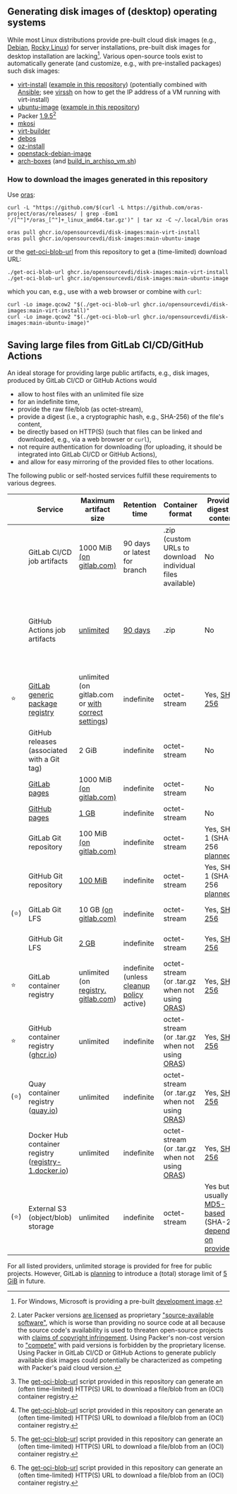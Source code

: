 ## Generating disk images of (desktop) operating systems

While most Linux distributions provide pre-built cloud disk images (e.g., [Debian](https://cloud.debian.org/images/cloud/), [Rocky Linux](https://rockylinux.org/download)) for server installations, pre-built disk images for desktop installation are lacking[^windows-vm]. Various open-source tools exist to automatically generate (and customize, e.g., with pre-installed packages) such disk images: 

[^windows-vm]: For Windows, Microsoft is providing a pre-built [development image](https://developer.microsoft.com/en-us/windows/downloads/virtual-machines/).

- [virt-install](https://github.com/virt-manager/virt-manager/blob/main/virt-install) ([example in this repository](virt-install)) (potentially combined with [Ansible](https://github.com/ansible/); see [virssh](virt-install/virssh) on how to get the IP address of a VM running with virt-install)
- [ubuntu-image](https://github.com/canonical/ubuntu-image) ([example in this repository](ubuntu-image))
- Packer [1.9.5](https://releases.hashicorp.com/packer/1.9.5/)[^packer]
- [mkosi](https://github.com/systemd/mkosi)
- [virt-builder](https://github.com/libguestfs/guestfs-tools/tree/master/builder)
- [debos](https://github.com/go-debos/debos)
- [oz-install](https://github.com/clalancette/oz/blob/master/oz-install)
- [openstack-debian-image](https://salsa.debian.org/openstack-team/debian/openstack-debian-images)
- [arch-boxes](https://gitlab.archlinux.org/archlinux/arch-boxes) (and [build_in_archiso_vm.sh](https://gitlab.archlinux.org/archlinux/ci-scripts/-/blob/master/scripts/build_in_archiso_vm.sh))

[^packer]: Later Packer versions [are licensed](https://www.hashicorp.com/license-faq#products-covered-by-bsl) as proprietary ["source-available software"](https://en.wikipedia.org/wiki/Source-available_software), which is worse than providing no source code at all because the source code's availability is used to threaten open-source projects with [claims of copyright infringement](https://opentofu.org/blog/our-response-to-hashicorps-cease-and-desist/).
Using Packer's non-cost version to ["compete"](https://www.hashicorp.com/license-faq#usage-limitations) with paid versions is forbidden by the proprietary license. Using Packer in GitLab CI/CD or GitHub Actions to generate publicly available disk images could potentially be characterized as competing with Packer's paid cloud version.

### How to download the images generated in this repository

Use [oras](https://oras.land/docs/installation):
```
curl -L "https://github.com/$(curl -L https://github.com/oras-project/oras/releases/ | grep -Eom1 '/[^"]*/oras_[^"]+_linux_amd64.tar.gz')" | tar xz -C ~/.local/bin oras

oras pull ghcr.io/opensourcevdi/disk-images:main-virt-install
oras pull ghcr.io/opensourcevdi/disk-images:main-ubuntu-image 
```

or the [get-oci-blob-url](get-oci-blob-url) from this repository to get a (time-limited) download URL:

```
./get-oci-blob-url ghcr.io/opensourcevdi/disk-images:main-virt-install
./get-oci-blob-url ghcr.io/opensourcevdi/disk-images:main-ubuntu-image
```

which you can, e.g., use with a web browser or combine with `curl`:

```
curl -Lo image.qcow2 "$(./get-oci-blob-url ghcr.io/opensourcevdi/disk-images:main-virt-install)"
curl -Lo image.qcow2 "$(./get-oci-blob-url ghcr.io/opensourcevdi/disk-images:main-ubuntu-image)"
```

## Saving large files from GitLab CI/CD/GitHub Actions

An ideal storage for providing large public artifacts, e.g., disk images, produced by GitLab CI/CD or GitHub Actions would 
- allow to host files with an unlimited file size
- for an indefinite time,
- provide the raw file/blob (as octet-stream),
- provide a digest (i.e., a cryptographic hash, e.g., SHA-256) of the file's content,
- be directly based on HTTP(S) (such that files can be linked and downloaded, e.g., via a web browser or `curl`),
- not require authentication for downloading (for uploading, it should be integrated into GitLab CI/CD or GitHub Actions),
- and allow for easy mirroring of the provided files to other locations.

The following public or self-hosted services fulfill these requirements to various degrees.

&nbsp; | Service | Maximum artifact size | Retention time | Container format | Provides digest of content | Access | Unauthenti&shy;cated access | Mirroring easily possible
--- | --- | --- | --- | --- | --- | --- | --- | ---
&nbsp; | GitLab CI/CD job artifacts | 1000 MiB [(on gitlab.com)](https://gitlab.com/help/instance_configuration#size-limits) | 90 days or latest for branch | .zip (custom URLs to download individual files available) | No | HTTP redirect | Yes | No
&nbsp; | GitHub Actions job artifacts | [unlimited](https://github.com/actions/upload-artifact/issues/9) | [90 days](https://docs.github.com/en/actions/learn-github-actions/usage-limits-billing-and-administration#artifact-and-log-retention-policy) | .zip | No | HTTP redirect or GitHub API | No, requires GitHub account both via web site and via [GitHub API](https://docs.github.com/en/rest/actions/artifacts?apiVersion=2022-11-28#download-an-artifact); [workarounds](https://nightly.link/) exist but can be [brittle](https://nightly.link/#authorization) | No
⭐ | [GitLab generic package registry](https://docs.gitlab.com/ee/user/packages/generic_packages/#publish-a-package-file) | unlimited (on gitlab.com or [with correct settings](https://docs.gitlab.com/ee/user/packages/generic_packages/#internal-server-error-on-large-file-uploads-to-s3)) | indefinite | octet-stream | Yes, [SHA-256](https://docs.gitlab.com/ee/api/packages.html#list-package-files) | HTTP redirect | Yes | Somewhat ([custom API](https://docs.gitlab.com/ee/api/packages.html#list-packages))
&nbsp; | GitHub releases (associated with a Git tag) | 2 GiB | indefinite | octet-stream | No | HTTP redirect | Yes | No ([custom API](https://docs.github.com/en/rest/releases/releases?apiVersion=2022-11-28#list-releases) with rate limits)
&nbsp; | [GitLab pages](https://docs.gitlab.com/ee/user/project/pages/) | 1000 MiB [(on gitlab.com)](https://gitlab.com/help/instance_configuration#size-limits) | indefinite | octet-stream | No | HTTP(S) | Yes | No
&nbsp; | [GitHub pages](https://docs.github.com/en/pages) | [1 GB](https://docs.github.com/en/pages/getting-started-with-github-pages/about-github-pages#usage-limits) | indefinite | octet-stream | No | HTTP(S) | Yes | No
&nbsp; | GitLab Git repository | 100 MiB [(on gitlab.com)](https://docs.gitlab.com/ee/user/free_push_limit.html) | indefinite | octet-stream | Yes, SHA-1 (SHA-256 [planned](https://git-scm.com/docs/hash-function-transition)) | HTTP(S) | Yes | Yes
&nbsp; | GitHub Git repository | [100 MiB](https://docs.github.com/en/repositories/working-with-files/managing-large-files/about-large-files-on-github#file-size-limits) | indefinite | octet-stream | Yes, SHA-1 (SHA-256 [planned](https://git-scm.com/docs/hash-function-transition)) | HTTP(S) | Yes | Yes
(⭐) | GitLab Git LFS | 10 GB [(on gitlab.com)](https://docs.gitlab.com/ee/user/gitlab_com/index.html#account-and-limit-settings) | indefinite | octet-stream | Yes, [SHA-256](https://github.com/git-lfs/git-lfs/blob/main/docs/spec.md#user-content-the-pointer) | HTTP(S) or [Git LFS API](https://github.com/git-lfs/git-lfs/blob/main/docs/api/basic-transfers.md) | Yes | Yes
&nbsp; | GitHub Git LFS | [2 GB](https://docs.github.com/en/repositories/working-with-files/managing-large-files/about-git-large-file-storage#about-git-large-file-storage) | indefinite | octet-stream | Yes, [SHA-256](https://github.com/git-lfs/git-lfs/blob/main/docs/spec.md#user-content-the-pointer) | HTTP(S) or [Git LFS API](https://github.com/git-lfs/git-lfs/blob/main/docs/api/basic-transfers.md) | Yes | Yes
⭐ | GitLab container registry | unlimited (on [registry.&ZeroWidthSpace;gitlab.com](https://registry.gitlab.com)) | indefinite (unless [cleanup policy](https://docs.gitlab.com/ee/user/packages/container_registry/reduce_container_registry_storage.html#cleanup-policy) active) | octet-stream (or .tar.gz when not using [ORAS](https://oras.land/)) | Yes, [SHA-256](https://github.com/opencontainers/image-spec/blob/main/descriptor.md#digests) | [OCI distribution spec](https://github.com/opencontainers/distribution-spec)[^get-oci-blob-url] | Yes | [Yes](https://github.com/opencontainers/distribution-spec/blob/main/spec.md#listing-tags)
⭐ | GitHub container registry ([ghcr.io](https://ghcr.io)) | unlimited | indefinite | octet-stream (or .tar.gz when not using [ORAS](https://oras.land/)) | Yes, [SHA-256](https://github.com/opencontainers/image-spec/blob/main/descriptor.md#digests) | [OCI distribution spec](https://github.com/opencontainers/distribution-spec)[^get-oci-blob-url] | Yes | [Yes](https://github.com/opencontainers/distribution-spec/blob/main/spec.md#listing-tags)
(⭐) | Quay container registry ([quay.io](https://quay.io)) | unlimited | indefinite | octet-stream (or .tar.gz when not using [ORAS](https://oras.land/)) | Yes, [SHA-256](https://github.com/opencontainers/image-spec/blob/main/descriptor.md#digests) | [OCI distribution spec](https://github.com/opencontainers/distribution-spec)[^get-oci-blob-url] | Yes | [Yes](https://github.com/opencontainers/distribution-spec/blob/main/spec.md#listing-tags)
&nbsp; | Docker Hub container registry ([registry-1.docker.io](https://registry.hub.docker.com)) | unlimited | indefinite | octet-stream (or .tar.gz when not using [ORAS](https://oras.land/)) | Yes, [SHA-256](https://github.com/opencontainers/image-spec/blob/main/descriptor.md#digests) | [OCI distribution spec](https://github.com/opencontainers/distribution-spec)[^get-oci-blob-url] | Yes (with [rate limits](https://docs.docker.com/docker-hub/download-rate-limit/)) | [Yes](https://github.com/opencontainers/distribution-spec/blob/main/spec.md#listing-tags)
(⭐) | External S3 (object/blob) storage | unlimited | indefinite | octet-stream | Yes but usually [MD5-based](https://docs.aws.amazon.com/AmazonS3/latest/userguide/checking-object-integrity.html#checking-object-integrity-md5) (SHA-256 [depending on provider](https://docs.aws.amazon.com/AmazonS3/latest/userguide/checking-object-integrity.html#using-additional-checksums)) | HTTP(S) or [S3 API](https://docs.aws.amazon.com/AmazonS3/latest/API/API_Operations_Amazon_Simple_Storage_Service.html) | Yes | [Yes](https://docs.aws.amazon.com/AmazonS3/latest/API/API_ListObjectsV2.html)

[^get-oci-blob-url]: The [get-oci-blob-url](get-oci-blob-url) script provided in this repository can generate an (often time-limited) HTTP(S) URL to download a file/blob from an (OCI) container registry.

For all listed providers, unlimited storage is provided for free for public projects. However, GitLab is [planning](https://about.gitlab.com/pricing/#when-are-the-future-gitlab-com-namespace-storage-and-transfer-limits-applicable) to introduce a (total) storage limit of [5 GiB](https://docs.gitlab.com/ee/user/usage_quotas.html#namespace-storage-limit) in future.

